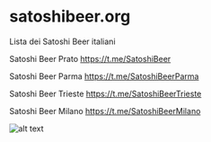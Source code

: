 # satoshibeer.org
Lista dei Satoshi Beer italiani

Satoshi Beer Prato https://t.me/SatoshiBeer

Satoshi Beer Parma https://t.me/SatoshiBeerParma

Satoshi Beer Trieste https://t.me/SatoshiBeerTrieste

Satoshi Beer Milano https://t.me/SatoshiBeerMilano


![alt text](https://github.com/Mendace/satoshibeer.org/blob/main/assets/satoshibeer.jpg?raw=true) 
